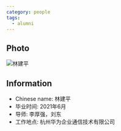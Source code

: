 ```yaml
---
category: people
tags:
  - alumni
---
```


## Photo

![林建平](https://user-images.githubusercontent.com/116997215/201502857-b20168c3-a8c5-49e9-afeb-c049f363b870.jpg)

## Information

- Chinese name: 林建平
- 毕业时间: 2021年6月
- 导师: 李厚强，刘东
- 工作地点: 杭州华为企业通信技术有限公司
